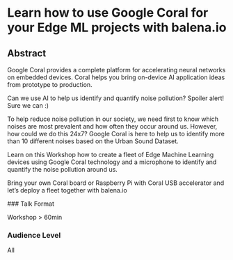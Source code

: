 # Learn how to use Google Coral for your Edge ML projects with balena.io

## Abstract

Google Coral provides a complete platform for accelerating neural networks on embedded devices. Coral helps you bring on-device AI application ideas from prototype to production.

Can we use AI to help us identify and quantify noise pollution? Spoiler alert! Sure we can :)

To help reduce noise pollution in our society, we need first to know which noises are most prevalent and how often they occur around us. However, how could we do this 24x7? Google Coral is here to help us to identify more than 10 different noises based on the Urban Sound Dataset.
 
Learn on this Workshop how to create a fleet of Edge Machine Learning devices using Google Coral technology and a microphone to identify and quantify the noise pollution around us.

Bring your own Coral board or Raspberry Pi with Coral USB accelerator and let’s deploy a fleet together with balena.io


### Talk Format

Workshop > 60min

### Audience Level

All
